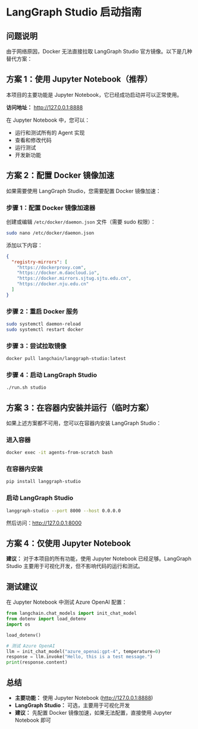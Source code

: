 # LangGraph Studio 启动指南

## 问题说明

由于网络原因，Docker 无法直接拉取 LangGraph Studio 官方镜像。以下是几种替代方案：

## 方案 1：使用 Jupyter Notebook（推荐）

本项目的主要功能是 Jupyter Notebook，它已经成功启动并可以正常使用。

**访问地址：** http://127.0.0.1:8888

在 Jupyter Notebook 中，您可以：
- 运行和测试所有的 Agent 实现
- 查看和修改代码
- 运行测试
- 开发新功能

## 方案 2：配置 Docker 镜像加速

如果需要使用 LangGraph Studio，您需要配置 Docker 镜像加速：

### 步骤 1：配置 Docker 镜像加速器

创建或编辑 `/etc/docker/daemon.json` 文件（需要 sudo 权限）：

```bash
sudo nano /etc/docker/daemon.json
```

添加以下内容：

```json
{
  "registry-mirrors": [
    "https://dockerproxy.com",
    "https://docker.m.daocloud.io",
    "https://docker.mirrors.sjtug.sjtu.edu.cn",
    "https://docker.nju.edu.cn"
  ]
}
```

### 步骤 2：重启 Docker 服务

```bash
sudo systemctl daemon-reload
sudo systemctl restart docker
```

### 步骤 3：尝试拉取镜像

```bash
docker pull langchain/langgraph-studio:latest
```

### 步骤 4：启动 LangGraph Studio

```bash
./run.sh studio
```

## 方案 3：在容器内安装并运行（临时方案）

如果上述方案都不可用，您可以在容器内安装 LangGraph Studio：

### 进入容器

```bash
docker exec -it agents-from-scratch bash
```

### 在容器内安装

```bash
pip install langgraph-studio
```

### 启动 LangGraph Studio

```bash
langgraph-studio --port 8000 --host 0.0.0.0
```

然后访问：http://127.0.0.1:8000

## 方案 4：仅使用 Jupyter Notebook

**建议：** 对于本项目的所有功能，使用 Jupyter Notebook 已经足够。LangGraph Studio 主要用于可视化开发，但不影响代码的运行和测试。

## 测试建议

在 Jupyter Notebook 中测试 Azure OpenAI 配置：

```python
from langchain.chat_models import init_chat_model
from dotenv import load_dotenv
import os

load_dotenv()

# 测试 Azure OpenAI
llm = init_chat_model("azure_openai:gpt-4", temperature=0)
response = llm.invoke("Hello, this is a test message.")
print(response.content)
```

## 总结

- **主要功能：** 使用 Jupyter Notebook (http://127.0.0.1:8888)
- **LangGraph Studio：** 可选，主要用于可视化开发
- **建议：** 先配置 Docker 镜像加速，如果无法配置，直接使用 Jupyter Notebook 即可
